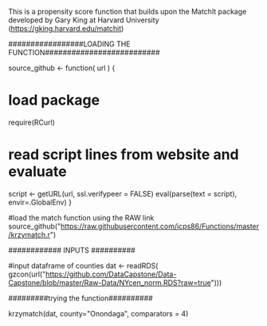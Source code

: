 This is a propensity score function that builds upon the MatchIt package developed by Gary King at Harvard University (https://gking.harvard.edu/matchit)

#################LOADING THE FUNCTION##########################

source_github <- function( url ) {
  # load package
  require(RCurl)
  
  # read script lines from website and evaluate
  script <- getURL(url, ssl.verifypeer = FALSE)
  eval(parse(text = script), envir=.GlobalEnv)
} 

#load the match function using the RAW link
source_github("https://raw.githubusercontent.com/icps86/Functions/master/krzymatch.r")


############ INPUTS ##########

#input dataframe of counties
dat <- readRDS( gzcon(url("https://github.com/DataCapstone/Data-Capstone/blob/master/Raw-Data/NYcen_norm.RDS?raw=true")))

#########trying the function##########

krzymatch(dat, county="Onondaga", comparators = 4)
